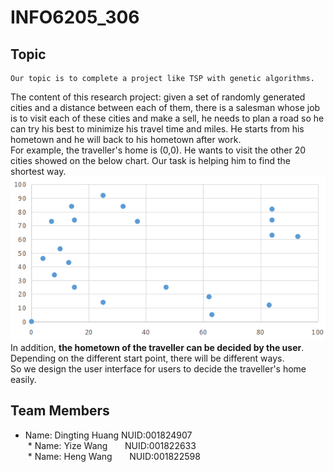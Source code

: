 # INFO6205_306
## Topic
    Our topic is to complete a project like TSP with genetic algorithms.
The content of this research project: given a set of randomly generated cities and a distance between each of them, there is a salesman whose job is to visit each of these cities and make a sell, he needs to plan a road so he can try his best to minimize his travel time and miles. He starts from his hometown and he will back to his hometown after work.</br>
For example, the traveller's home is (0,0). He wants to visit the other 20 cities showed on the below chart. Our task is helping him to find the shortest way.</br>
![](https://github.com/INFO6205/INFO6205_306/raw/master/images/1.png)</br>
In addition, **the hometown of the traveller can be decided by the user**. Depending on the different start point, there will be different ways.<br>
So we design the user interface for users to decide the traveller's home easily.
## Team Members
  * Name: Dingting Huang  NUID:001824907</br>
  * Name: Yize Wang       NUID:001822633</br>
  * Name: Heng Wang       NUID:001822598</br>
